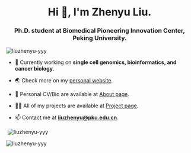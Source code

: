 <h1 align="center">Hi 👋, I'm Zhenyu Liu.</h1>
<h3 align="center">Ph.D. student at Biomedical Pioneering Innovation Center, Peking University.</h3>

<p align="left"> <img src="https://komarev.com/ghpvc/?username=liuzhenyu-yyy&label=Profile%20Views&color=8dd3c7&style=flat" alt="liuzhenyu-yyy" /> </p>

- 🔭 Currently working on **single cell genomics, bioinformatics, and cancer biology**.

- 🌏 Check more on my [personal website](https://tc17-liuzhenyu.space).

- 📝 Personal CV/Bio are available at [About page](https://tc17-liuzhenyu.space/tabs/about.html).

- 👨‍💻 All of my projects are available at [Project page](https://tc17-liuzhenyu.space/tabs/projects.html).

- 📫 Contact me at **liuzhenyu@pku.edu.cn**.

<p>&nbsp;<img align="center" src="https://github-readme-stats-git-masterrstaa-rickstaa.vercel.app/api?username=liuzhenyu-yyy&theme=github_dark&show_icons=true&locale=en&count_private=true" alt="liuzhenyu-yyy" /></p>
<p><img align="left" src="https://github-readme-stats-git-masterrstaa-rickstaa.vercel.app/api/top-langs?username=liuzhenyu-yyy&theme=github_dark&show_icons=true&count_private=true&locale=en&layout=compact&langs_count=6&exclude_repo=WithHer" alt="liuzhenyu-yyy" /></p>

